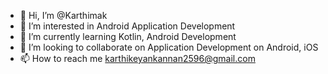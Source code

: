 - 👋 Hi, I’m @Karthimak
- 👀 I’m interested in Android Application Development
- 🌱 I’m currently learning Kotlin, Android Development
- 💞️ I’m looking to collaborate on Application Development on Android, iOS
- 📫 How to reach me karthikeyankannan2596@gmail.com

<!---
Karthimak/Karthimak is a ✨ special ✨ repository because its `README.md` (this file) appears on your GitHub profile.
You can click the Preview link to take a look at your changes.
--->
